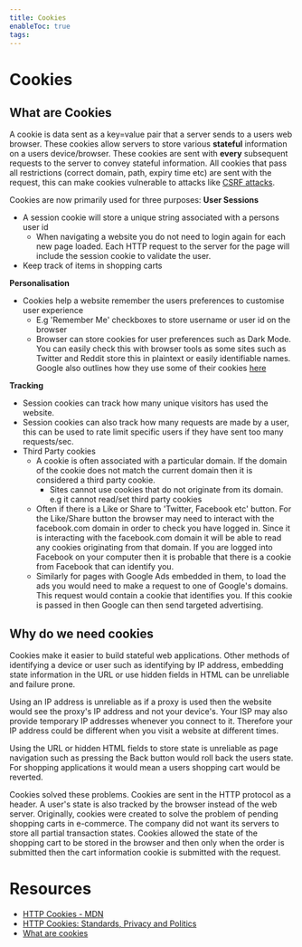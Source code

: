 ```yaml
---
title: Cookies
enableToc: true
tags:
---
```

# Cookies
## What are Cookies
A cookie is data sent as a key=value pair  that a server sends to a users web browser. These cookies allow servers to store various **stateful** information on a users device/browser. These cookies are sent with **every** subsequent requests to the server to convey stateful information. All cookies that pass all restrictions (correct domain, path, expiry time etc) are sent with the request, this can make cookies vulnerable to attacks like [CSRF attacks](https://owasp.org/www-community/attacks/csrf).

Cookies are now primarily used for three purposes:
**User Sessions**
- A session cookie will store a unique string associated with a persons user id
	- When navigating a website you do not need to login again for each new page loaded. Each HTTP request to the server for the page will include the session cookie to validate the user.
- Keep track of items in shopping carts

**Personalisation**
- Cookies help a website remember the users preferences to customise user experience
	- E.g 'Remember Me' checkboxes to store username or user id on the browser
	- Browser can store cookies for user preferences such as Dark Mode. You can easily check this with browser tools as some sites such as Twitter and Reddit store this in plaintext or easily identifiable names. Google also outlines how they use some of their cookies [here](https://policies.google.com/technologies/cookies?hl=en-US#types-of-cookies)
	
**Tracking**
- Session cookies can track how many unique visitors has used the website.
- Session cookies can also track how many requests are made by a user, this can be used to rate limit specific users if they have sent too many requests/sec.
- Third Party cookies
	- A cookie is often associated with a particular domain. If the domain of the cookie does not match the current domain then it is considered a third party cookie.
		- Sites cannot use cookies that do not originate from its domain. e.g it cannot read/set third party cookies
	- Often if there is a Like or Share to 'Twitter, Facebook etc' button. For the Like/Share button the browser may need to interact with the facebook.com domain in order to check you have logged in. Since it is interacting with the facebook.com domain it will be able to read any cookies originating from that domain. If you are logged into Facebook on your computer then it is probable that there is a cookie from Facebook that can identify you. 
	- Similarly for pages with Google Ads embedded in them, to load the ads you would need to make a request to one of Google's domains. This request would contain a cookie that identifies you. If this cookie is passed in then Google can then send targeted advertising. 
## Why do we need cookies
Cookies make it easier to build stateful web applications. Other methods of identifying a device or user such as identifying by IP address, embedding state information in the URL or use hidden fields in HTML can be unreliable and failure prone. 

Using an IP address is unreliable as if a proxy is used then the website would see the proxy's IP address and not your device's. Your ISP may also provide temporary IP addresses whenever you connect to it. Therefore your IP address could be different when you visit a website at different times.  

Using the URL or hidden HTML fields to store state  is unreliable as page navigation such as pressing the Back button would roll back the users state. For shopping applications it would mean a users shopping cart would be reverted. 

Cookies solved these problems. Cookies are sent in the HTTP protocol as a header. A user's state is also tracked by the browser instead of the web server. Originally, cookies were created to solve the problem of pending shopping carts in e-commerce. The company did not want its servers to store all partial transaction states. Cookies allowed the state of the shopping cart to be stored in the browser and then only when the order is submitted then the cart information cookie is submitted with the request.   
# Resources
- [HTTP Cookies - MDN](https://developer.mozilla.org/en-US/docs/Web/HTTP/Cookies)
- [HTTP Cookies: Standards, Privacy and Politics](https://arxiv.org/pdf/cs/0105018.pdf)
- [What are cookies](https://www.cloudflare.com/learning/privacy/what-are-cookies/)